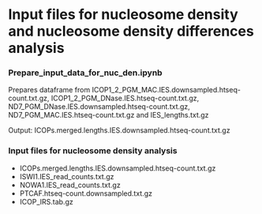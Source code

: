# Input files for nucleosome density and nucleosome density differences analysis

### Prepare_input_data_for_nuc_den.ipynb
Prepares dataframe from ICOP1_2_PGM_MAC.IES.downsampled.htseq-count.txt.gz, ICOP1_2_PGM_DNase.IES.htseq-count.txt.gz, 
ND7_PGM_DNase.IES.downsampled.htseq-count.txt.gz, ND7_PGM_MAC.IES.htseq-count.txt.gz and IES_lengths.txt.gz


Output: ICOPs.merged.lengths.IES.downsampled.htseq-count.txt.gz

### Input files for nucleosome density analysis
- ICOPs.merged.lengths.IES.downsampled.htseq-count.txt.gz
- ISWI1.IES_read_counts.txt.gz
- NOWA1.IES_read_counts.txt.gz
- PTCAF.htseq-count.downsampled.txt.gz
- ICOP_IRS.tab.gz
